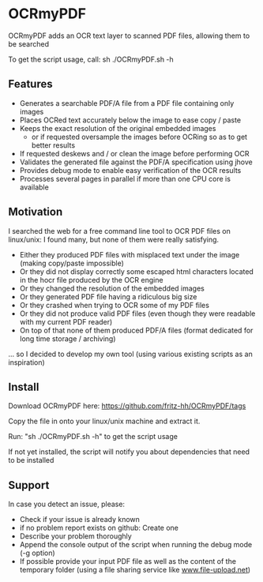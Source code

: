 OCRmyPDF
========

OCRmyPDF adds an OCR text layer to scanned PDF files, allowing them to be searched

To get the script usage, call: sh ./OCRmyPDF.sh -h

Features
--------

- Generates a searchable PDF/A file from a PDF file containing only images
- Places OCRed text accurately below the image to ease copy / paste
- Keeps the exact resolution of the original embedded images
    - or if requested oversample the images before OCRing so as to get better results 
- If requested deskews and / or clean the image before performing OCR
- Validates the generated file against the PDF/A specification using jhove
- Provides debug mode to enable easy verification of the OCR results
- Processes several pages in parallel if more than one CPU core is available

Motivation
----------

I searched the web for a free command line tool to OCR PDF files on linux/unix:
I found many, but none of them were really satisfying.
- Either they produced PDF files with misplaced text under the image (making copy/paste impossible)
- Or they did not display correctly some escaped html characters located in the hocr file produced by the OCR engine
- Or they changed the resolution of the embedded images
- Or they generated PDF file having a ridiculous big size
- Or they crashed when trying to OCR some of my PDF files
- Or they did not produce valid PDF files (even though they were readable with my current PDF reader) 
- On top of that none of them produced PDF/A files (format dedicated for long time storage / archiving)

... so I decided to develop my own tool (using various existing scripts as an inspiration)

Install
-------

Download OCRmyPDF here: https://github.com/fritz-hh/OCRmyPDF/tags

Copy the file in onto your linux/unix machine and extract it.

Run: "sh ./OCRmyPDF.sh -h" to get the script usage

If not yet installed, the script will notify you about dependencies that need to be installed

Support
-------

In case you detect an issue, please:

- Check if your issue is already known
- if no problem report exists on github: Create one
- Describe your problem thoroughly
- Append the console output of the script when running the debug mode (-g option)
- If possible provide your input PDF file as well as the content of the temporary folder (using a file sharing service like www.file-upload.net)